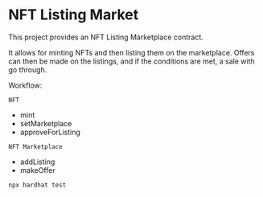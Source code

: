 # NFT Listing Market

This project provides an NFT Listing Marketplace contract.

It allows for minting NFTs and then listing them on the marketplace. Offers can then be made on the listings, and if the conditions are met, a sale with go through.

Workflow:

```NFT```
 - mint
 - setMarketplace
 - approveForListing

```NFT Marketplace```
 - addListing
 - makeOffer


```shell
npx hardhat test
```

